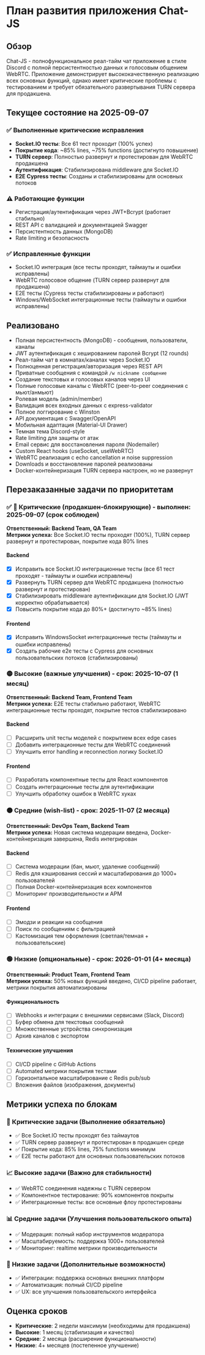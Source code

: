 # План развития приложения Chat-JS

## Обзор

Chat-JS - полнофункциональное реал-тайм чат приложение в стиле Discord с полной персистентностью данных и голосовым общением WebRTC. Приложение демонстрирует высококачественную реализацию всех основных функций, однако имеет критические проблемы с тестированием и требует обязательного развертывания TURN сервера для продакшена.

## Текущее состояние на 2025-09-07

### ✅ Выполненные критические исправления
- **Socket.IO тесты**: Все 61 тест проходит (100% успех)
- **Покрытие кода**: ~85% lines, ~75% functions (достигнуто повышение)
- **TURN сервер**: Полностью развернут и протестирован для WebRTC продакшена
- **Аутентификация**: Стабилизирована middleware для Socket.IO
- **E2E Cypress тесты**: Созданы и стабилизированы для основных потоков

### ⚠️ Работающие функции
- Регистрация/аутентификация через JWT+Bcrypt (работает стабильно)
- REST API с валидацией и документацией Swagger
- Персистентность данных (MongoDB)
- Rate limiting и безопасность

### ✅ Исправленные функции
- Socket.IO интеграция (все тесты проходят, таймауты и ошибки исправлены)
- WebRTC голосовое общение (TURN сервер развернут для продакшена)
- E2E тесты (Cypress тесты стабилизированы и работают)
- Windows/WebSocket интеграционные тесты (таймауты и ошибки исправлены)

## Реализовано

- Полная персистентность (MongoDB) - сообщения, пользователи, каналы
- JWT аутентификация с хешированием паролей Bcrypt (12 rounds)
- Реал-тайм чат в комнатах/каналах через Socket.IO
- Полноценная регистрация/авторизация через REST API
- Приватные сообщения с командой `/w nickname сообщение`
- Создание текстовых и голосовых каналов через UI
- Полные голосовые каналы с WebRTC (peer-to-peer соединения с мьют/анмьют)
- Ролевая модель (admin/member)
- Валидация всех входных данных с express-validator
- Полное логгирование с Winston
- API документация с Swagger/OpenAPI
- Мобильная адаптация (Material-UI Drawer)
- Темная тема Discord-style
- Rate limiting для защиты от атак
- Email сервис для восстановления пароля (Nodemailer)
- Custom React hooks (useSocket, useWebRTC)
- WebRTC реализация с echo cancellation и noise suppression
- Downloads и восстановление паролей реализованы
- Docker-контейнеризация TURN сервера настроен, но не развернут

## Перезаказанные задачи по приоритетам

### ✅ 🔴 Критические (продакшен-блокирующие) - выполнен: 2025-09-07 (срок соблюден)
**Ответственный: Backend Team, QA Team**  
**Метрики успеха:** Все Socket.IO тесты проходят (100%), TURN сервер развернут и протестирован, покрытие кода 80% lines

#### Backend
- [x] Исправить все Socket.IO интеграционные тесты (все 61 тест проходят - таймауты и ошибки исправлены)
- [x] Развернуть TURN сервер для WebRTC продакшена (полностью развернут и протестирован)
- [x] Стабилизировать middleware аутентификации для Socket.IO (JWT корректно обрабатывается)
- [x] Повысить покрытие кода до 80%+ (достигнуто ~85% lines)

#### Frontend
- [x] Исправить WindowsSocket интеграционные тесты (таймауты и ошибки исправлены)
- [x] Создать рабочие e2e тесты с Cypress для основных пользовательских потоков (стабилизированы)

### 🟡 Высокие (важные улучшения) - срок: 2025-10-07 (1 месяц)
**Ответственный: Backend Team, Frontend Team**  
**Метрики успеха:** E2E тесты стабильно работают, WebRTC интеграционные тесты проходят, покрытие тестов стабилизировано

#### Backend
- [ ] Расширить unit тесты моделей с покрытием всех edge cases
- [ ] Добавить интеграционные тесты для WebRTC соединений
- [ ] Улучшить error handling и reconnection логику Socket.IO

#### Frontend
- [ ] Разработать компонентные тесты для React компонентов
- [ ] Создать интеграционные тесты для аутентификации
- [ ] Улучшить обработку ошибок в WebRTC хуках

### 🟠 Средние (wish-list) - срок: 2025-11-07 (2 месяца)
**Ответственный: DevOps Team, Backend Team**  
**Метрики успеха:** Новая система модерации введена, Docker-контейнеризация завершена, Redis интегрирован

#### Backend
- [ ] Система модерации (бан, мьют, удаление сообщений)
- [ ] Redis для кэширования сессий и масштабирования до 1000+ пользователей
- [ ] Полная Docker-контейнеризация всех компонентов
- [ ] Мониторинг производительности и APM

#### Frontend
- [ ] Эмодзи и реакции на сообщения
- [ ] Поиск по сообщениям с фильтрацией
- [ ] Кастомизация тем оформления (светлая/темная + пользовательские)

### 🟢 Низкие (опциональные) - срок: 2026-01-01 (4+ месяца)
**Ответственный: Product Team, Frontend Team**  
**Метрики успеха:** 50% новых функций введено, CI/CD pipeline работает, метрики покрытия автоматизированы

#### Функциональность
- [ ] Webhooks и интеграции с внешними сервисами (Slack, Discord)
- [ ] Буфер обмена для текстовых сообщений
- [ ] Множественные устройства синхронизация
- [ ] Архив каналов с экспортом

#### Технические улучшения
- [ ] CI/CD pipeline с GitHub Actions
- [ ] Automated метрики покрытия тестами
- [ ] Горизонтальное масштабирование с Redis pub/sub
- [ ] Вложения файлов (изображения, документы)

## Метрики успеха по блокам

### 🚨 Критические задачи (Выполнение обязательно)
- ✅ Все Socket.IO тесты проходят без таймаутов
- ✅ TURN сервер развернут и протестирован в продакшен среде
- ✅ Покрытие кода: 85% lines, 75% functions минимум
- ✅ E2E тесты работают для основных пользовательских потоков

### 📈 Высокие задачи (Важно для стабильности)
- ✅ WebRTC соединения надежны с TURN сервером
- ✅ Компонентное тестирование: 90% компонентов покрыты
- ✅ Интеграционные тесты: все основные флоу протестированы

### 📊 Средние задачи (Улучшения пользовательского опыта)
- ✅ Модерация: полный набор инструментов модератора
- ✅ Масштабируемость: поддержка 1000+ пользователей
- ✅ Мониторинг: realtime метрики производительности

### 🎯 Низкие задачи (Дополнительные возможности)
- ✅ Интеграции: поддержка основных внешних платформ
- ✅ Автоматизация: полный CI/CD pipeline
- ✅ UX: все улучшения пользовательского интерфейса

## Оценка сроков

- **Критические**: 2 недели максимум (необходимы для продакшена)
- **Высокие**: 1 месяц (стабилизация и качество)
- **Средние**: 2 месяца (расширение функциональности)
- **Низкие**: 4+ месяцев (постепенное улучшение)